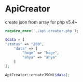 # ApiCreator

create json from array for php v5.4~

```php
require_once('./api-creator.php');

$data = [
"status" => "200",
    "data" => [
        "hoge" => "hoge",
        "ahya" => "ahya"
    ]
];

ApiCreator::createJSON($data);
```
